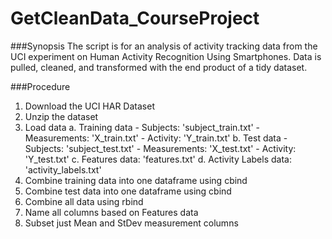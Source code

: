 GetCleanData_CourseProject
==========================

###Synopsis
The script is for an analysis of activity tracking data from the UCI experiment on 
Human Activity Recognition Using Smartphones. Data is pulled, cleaned, and transformed with
the end product of a tidy dataset.

###Procedure
1. Download the UCI HAR Dataset
2. Unzip the dataset
3. Load data
    a. Training data
        - Subjects: 'subject_train.txt'
        - Measurements: 'X_train.txt'
        - Activity: 'Y_train.txt'
    b. Test data
        - Subjects: 'subject_test.txt'
        - Measurements: 'X_test.txt'
        - Activity: 'Y_test.txt'
    c. Features data: 'features.txt'
    d. Activity Labels data: 'activity_labels.txt'
5. Combine training data into one dataframe using cbind
6. Combine test data into one dataframe using cbind
7. Combine all data using rbind
8. Name all columns based on Features data
9. Subset just Mean and StDev measurement columns


